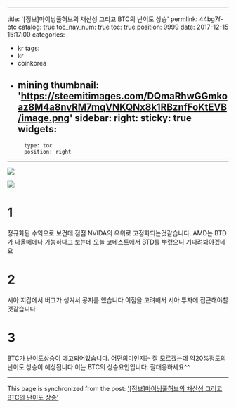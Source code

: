 
---
title: '[정보]마이닝풀허브의 채산성 그리고 BTC의 난이도 상승'
permlink: 44bg7f-btc
catalog: true
toc_nav_num: true
toc: true
position: 9999
date: 2017-12-15 15:17:00
categories:
- kr
tags:
- kr
- coinkorea
- mining
thumbnail: 'https://steemitimages.com/DQmaRhwGGmkoaz8M4a8nvRM7mqVNKQNx8k1RBznfFoKtEVB/image.png'
sidebar:
    right:
        sticky: true
widgets:
    -
        type: toc
        position: right
---


![](https://steemitimages.com/DQmaRhwGGmkoaz8M4a8nvRM7mqVNKQNx8k1RBznfFoKtEVB/image.png)

![](https://steemitimages.com/DQmQht4ioD2ncNDxD9B4kJ9B58ykaoidmWtwpcQy1d2tuSC/image.png)

# 1
정규화된 수익으로 보건데 점점 NVIDA의 우위로 고정화되는것같습니다.
AMD는 BTD가 나올때에나 가능하다고 보는데
오늘 코네스트에서 BTD를 뿌렸으니 기다려봐야겠네요

# 2
시아 지갑에서 버그가 생겨서 공지를 했습니다
이점을 고려해서 시아 투자에 접근해야할것같습니다

# 3
BTC가 난이도상승이 예고되어있습니다.
어떤의미인지는 잘 모르겠는데 약20%정도의 난이도 상승이 예상됩니다
이는 BTC의 상승요인입니다. 잘대응하세요^^

- - -

This page is synchronized from the post: ['[정보]마이닝풀허브의 채산성 그리고 BTC의 난이도 상승'](https://steemit.com/@virus707/44bg7f-btc)
